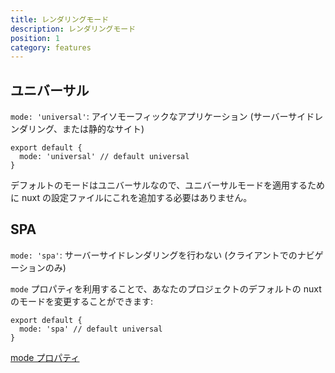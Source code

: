 ```yaml
---
title: レンダリングモード
description: レンダリングモード
position: 1
category: features
---
```


## ユニバーサル

`mode: 'universal'`: アイソモーフィックなアプリケーション (サーバーサイドレンダリング、または静的なサイト)

```js{}[nuxt.config.js]
export default {
  mode: 'universal' // default universal
}
```

<base-alert type="info">
デフォルトのモードはユニバーサルなので、ユニバーサルモードを適用するために nuxt の設定ファイルにこれを追加する必要はありません。
</base-alert>

## SPA

`mode: 'spa'`: サーバーサイドレンダリングを行わない (クライアントでのナビゲーションのみ)

`mode` プロパティを利用することで、あなたのプロジェクトのデフォルトの nuxt のモードを変更することができます:

```js{}[nuxt.config.js]
export default {
  mode: 'spa' // default universal
}
```

<base-alert type="next">

[mode プロパティ](/guides/configuration-glossary/configuration-mode)

</base-alert>
